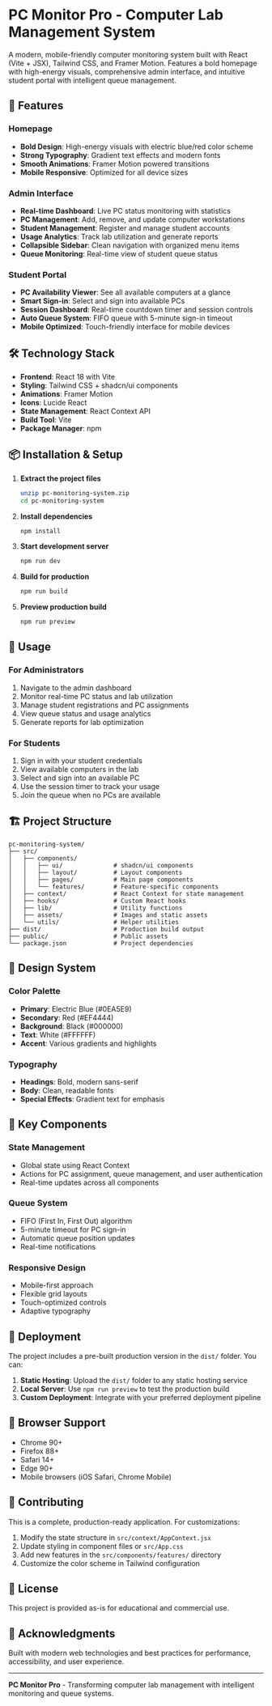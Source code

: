 # PC Monitor Pro - Computer Lab Management System

A modern, mobile-friendly computer monitoring system built with React (Vite + JSX), Tailwind CSS, and Framer Motion. Features a bold homepage with high-energy visuals, comprehensive admin interface, and intuitive student portal with intelligent queue management.

## 🚀 Features

### Homepage
- **Bold Design**: High-energy visuals with electric blue/red color scheme
- **Strong Typography**: Gradient text effects and modern fonts
- **Smooth Animations**: Framer Motion powered transitions
- **Mobile Responsive**: Optimized for all device sizes

### Admin Interface
- **Real-time Dashboard**: Live PC status monitoring with statistics
- **PC Management**: Add, remove, and update computer workstations
- **Student Management**: Register and manage student accounts
- **Usage Analytics**: Track lab utilization and generate reports
- **Collapsible Sidebar**: Clean navigation with organized menu items
- **Queue Monitoring**: Real-time view of student queue status

### Student Portal
- **PC Availability Viewer**: See all available computers at a glance
- **Smart Sign-in**: Select and sign into available PCs
- **Session Dashboard**: Real-time countdown timer and session controls
- **Auto Queue System**: FIFO queue with 5-minute sign-in timeout
- **Mobile Optimized**: Touch-friendly interface for mobile devices

## 🛠️ Technology Stack

- **Frontend**: React 18 with Vite
- **Styling**: Tailwind CSS + shadcn/ui components
- **Animations**: Framer Motion
- **Icons**: Lucide React
- **State Management**: React Context API
- **Build Tool**: Vite
- **Package Manager**: npm

## 📦 Installation & Setup

1. **Extract the project files**
   ```bash
   unzip pc-monitoring-system.zip
   cd pc-monitoring-system
   ```

2. **Install dependencies**
   ```bash
   npm install
   ```

3. **Start development server**
   ```bash
   npm run dev
   ```

4. **Build for production**
   ```bash
   npm run build
   ```

5. **Preview production build**
   ```bash
   npm run preview
   ```

## 🎯 Usage

### For Administrators
1. Navigate to the admin dashboard
2. Monitor real-time PC status and lab utilization
3. Manage student registrations and PC assignments
4. View queue status and usage analytics
5. Generate reports for lab optimization

### For Students
1. Sign in with your student credentials
2. View available computers in the lab
3. Select and sign into an available PC
4. Use the session timer to track your usage
5. Join the queue when no PCs are available

## 🏗️ Project Structure

```
pc-monitoring-system/
├── src/
│   ├── components/
│   │   ├── ui/              # shadcn/ui components
│   │   ├── layout/          # Layout components
│   │   ├── pages/           # Main page components
│   │   └── features/        # Feature-specific components
│   ├── context/             # React Context for state management
│   ├── hooks/               # Custom React hooks
│   ├── lib/                 # Utility functions
│   ├── assets/              # Images and static assets
│   └── utils/               # Helper utilities
├── dist/                    # Production build output
├── public/                  # Public assets
└── package.json             # Project dependencies
```

## 🎨 Design System

### Color Palette
- **Primary**: Electric Blue (#0EA5E9)
- **Secondary**: Red (#EF4444)
- **Background**: Black (#000000)
- **Text**: White (#FFFFFF)
- **Accent**: Various gradients and highlights

### Typography
- **Headings**: Bold, modern sans-serif
- **Body**: Clean, readable fonts
- **Special Effects**: Gradient text for emphasis

## 🔧 Key Components

### State Management
- Global state using React Context
- Actions for PC assignment, queue management, and user authentication
- Real-time updates across all components

### Queue System
- FIFO (First In, First Out) algorithm
- 5-minute timeout for PC sign-in
- Automatic queue position updates
- Real-time notifications

### Responsive Design
- Mobile-first approach
- Flexible grid layouts
- Touch-optimized controls
- Adaptive typography

## 🚀 Deployment

The project includes a pre-built production version in the `dist/` folder. You can:

1. **Static Hosting**: Upload the `dist/` folder to any static hosting service
2. **Local Server**: Use `npm run preview` to test the production build
3. **Custom Deployment**: Integrate with your preferred deployment pipeline

## 📱 Browser Support

- Chrome 90+
- Firefox 88+
- Safari 14+
- Edge 90+
- Mobile browsers (iOS Safari, Chrome Mobile)

## 🤝 Contributing

This is a complete, production-ready application. For customizations:

1. Modify the state structure in `src/context/AppContext.jsx`
2. Update styling in component files or `src/App.css`
3. Add new features in the `src/components/features/` directory
4. Customize the color scheme in Tailwind configuration

## 📄 License

This project is provided as-is for educational and commercial use.

## 🎉 Acknowledgments

Built with modern web technologies and best practices for performance, accessibility, and user experience.

---

**PC Monitor Pro** - Transforming computer lab management with intelligent monitoring and queue systems.

